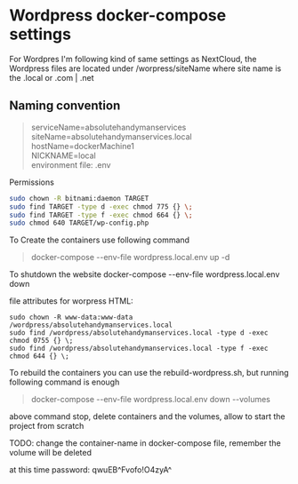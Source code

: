# Wordpress docker-compose settings

For Wordpres I'm following kind of same settings as NextCloud, the Wordpress files are located under /worpress/siteName
where site name is the .local or .com | .net

## Naming convention
> serviceName=absolutehandymanservices <br/>
> siteName=absolutehandymanservices.local <br/>
> hostName=dockerMachine1 <br/>
> NICKNAME=local <br/>
> environment file: .env

Permissions
````bash
sudo chown -R bitnami:daemon TARGET
sudo find TARGET -type d -exec chmod 775 {} \;
sudo find TARGET -type f -exec chmod 664 {} \;
sudo chmod 640 TARGET/wp-config.php
````

To Create the containers use following command
> docker-compose --env-file wordpress.local.env up -d

To shutdown the website
docker-compose --env-file wordpress.local.env down

file attributes for worpress HTML:
```
sudo chown -R www-data:www-data /wordpress/absolutehandymanservices.local
sudo find /wordpress/absolutehandymanservices.local -type d -exec chmod 0755 {} \;
sudo find /wordpress/absolutehandymanservices.local -type f -exec chmod 644 {} \;
```

To rebuild the containers you can use the rebuild-wordpress.sh, but running following command is enough
> docker-compose --env-file wordpress.local.env down --volumes

above command stop, delete containers and the volumes, allow to start the project from scratch


TODO: change the container-name in docker-compose file, remember the volume will be deleted

at this time password: qwuEB^Fvofo!O4zyA^